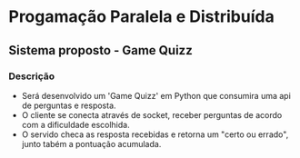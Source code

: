 # Progamação Paralela e Distribuída
## Sistema proposto - Game Quizz

### Descrição
 
- Será desenvolvido um 'Game Quizz' em Python que consumira uma api de perguntas e resposta. 
- O cliente se conecta através de socket, receber perguntas de acordo com a dificuldade escolhida. 
- O servido checa as resposta recebidas e retorna um "certo ou errado", junto tabém a pontuação acumulada.